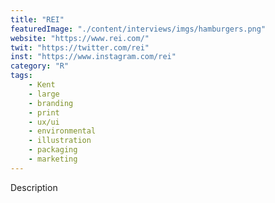 ```yaml
---
title: "REI"
featuredImage: "./content/interviews/imgs/hamburgers.png"
website: "https://www.rei.com/"
twit: "https://twitter.com/rei"
inst: "https://www.instagram.com/rei"
category: "R"
tags:
    - Kent
    - large
    - branding
    - print
    - ux/ui
    - environmental
    - illustration
    - packaging
    - marketing
---
```


Description

